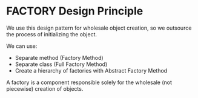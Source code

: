 # FACTORY Design Principle

We use this design pattern for wholesale object creation, so we outsource the process of initializing the object.

We can use:
- Separate method (Factory Method)
- Separate class (Full Factory Method)
- Create a hierarchy of factories with Abstract Factory Method

A factory is a component responsible solely for the wholesale (not piecewise) creation of objects.